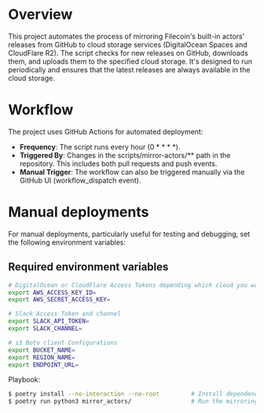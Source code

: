 # Overview
This project automates the process of mirroring Filecoin's built-in actors' releases from GitHub to cloud storage services (DigitalOcean Spaces and CloudFlare R2). The script checks for new releases on GitHub, downloads them, and uploads them to the specified cloud storage. It's designed to run periodically and ensures that the latest releases are always available in the cloud storage.


# Workflow

The project uses GitHub Actions for automated deployment:

- **Frequency**: The script runs every hour (0 * * * *).
- **Triggered By**: Changes in the scripts/mirror-actors/** path in the repository. This includes both pull requests and push events.
- **Manual Trigger**: The workflow can also be triggered manually via the GitHub UI (workflow_dispatch event).

# Manual deployments

For manual deployments, particularly useful for testing and debugging, set the following environment variables:

## Required environment variables

```bash
# DigitalOcean or CloudFlare Access Tokens depending which cloud you want to mirror to
export AWS_ACCESS_KEY_ID=
export AWS_SECRET_ACCESS_KEY=

# Slack Access Token and channel
export SLACK_API_TOKEN=
export SLACK_CHANNEL=

# s3 Boto client Configurations
export BUCKET_NAME=
export REGION_NAME=
export ENDPOINT_URL=
```

Playbook:

```bash
$ poetry install --no-interaction --no-root         # Install dependencies
$ poetry run python3 mirror_actors/                 # Run the mirroring script
```
